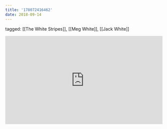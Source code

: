 ```yaml
---
title: '178072416462'
date: 2018-09-14
---
```

tagged: [[The White Stripes]], [[Meg White]], [[Jack White]]
<iframe allow="accelerometer; autoplay; clipboard-write; encrypted-media; gyroscope; picture-in-picture" allowfullscreen="" frameborder="0" height="281" id="youtube_iframe" src="https://www.youtube.com/embed/jW8UlrtcEac?feature=oembed&amp;enablejsapi=1&amp;origin=https://safe.txmblr.com&amp;wmode=opaque" width="500"></iframe>